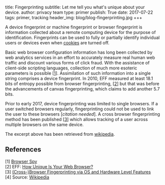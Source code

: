 title: Fingerprinting
subtitle: Let me tell you what's unique about your device. 
author: privacy team
type: primer
publish: True
date: 2017-07-22
tags: primer, tracking
header_img: blog/blog-fingerprinting.jpg
+++

A device fingerprint or machine fingerprint or browser fingerprint is information collected about a remote computing device for the purpose of identification. Fingerprints can be used to fully or partially identify individual users or devices even when [cookies](/blog/cookies.html) are turned off.

Basic web browser configuration information has long been collected by web analytics services in an effort to accurately measure real human web traffic and discount various forms of click fraud. With the assistance of client-side scripting languages, collection of much more esoteric parameters is possible [[1](http://browserspy.dk/)]. Assimilation of such information into a single string comprises a device fingerprint. In 2010, EFF measured at least 18.1 bits of entropy possible from browser fingerprinting, [[2](https://panopticlick.eff.org/static/browser-uniqueness.pdf)] but that was before the advancements of canvas fingerprinting, which claims to add another 5.7 bits.

Prior to early 2017, device fingerprinting was limited to single browsers. If a user switched browsers regularly, fingerprinting could not be used to link the user to these browsers [_citation needed_]. A cross browser fingerprinting method has been published [[3](http://yinzhicao.org/TrackingFree/crossbrowsertracking_NDSS17.pdf)] which allows tracking of a user across multiple browsers on the same device.


The excerpt above has been retrieved from [wikipedia](https://en.wikipedia.org/wiki/Device_fingerprint).


## References

[1] [Browser Spy](http://browserspy.dk/) <br>
[2] EFF: [How Unique Is Your Web Browser?](https://panopticlick.eff.org/static/browser-uniqueness.pdf) <br>
[3] [(Cross-)Browser Fingerprinting via OS and Hardware Level Features](http://yinzhicao.org/TrackingFree/crossbrowsertracking_NDSS17.pdf) <br>
[4] Source: [Wikipedia](https://en.wikipedia.org/wiki/Device_fingerprint)
